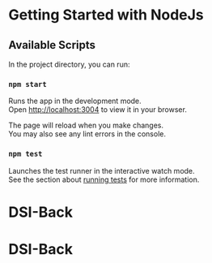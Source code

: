 # Getting Started with NodeJs


## Available Scripts

In the project directory, you can run:

### `npm start`

Runs the app in the development mode.\
Open [http://localhost:3004](http://localhost:3004) to view it in your browser.

The page will reload when you make changes.\
You may also see any lint errors in the console.

### `npm test`

Launches the test runner in the interactive watch mode.\
See the section about [running tests](https://facebook.github.io/create-react-app/docs/running-tests) for more information.
# DSI-Back
# DSI-Back
